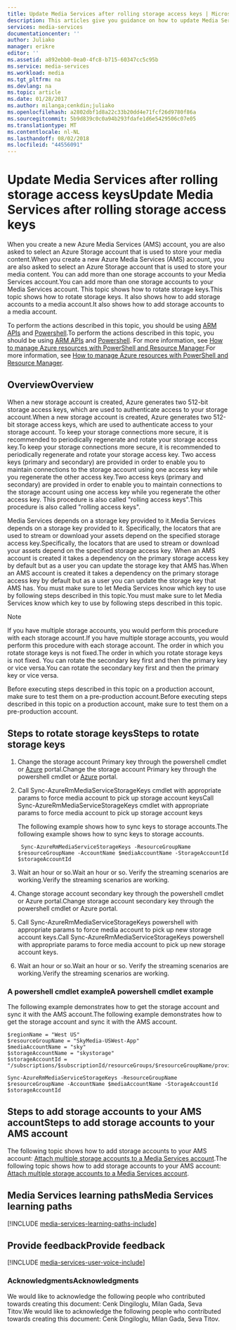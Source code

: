 ```yaml
---
title: Update Media Services after rolling storage access keys | Microsoft Docs
description: This articles give you guidance on how to update Media Services after rolling storage access keys.
services: media-services
documentationcenter: ''
author: Juliako
manager: erikre
editor: ''
ms.assetid: a892ebb0-0ea0-4fc8-b715-60347cc5c95b
ms.service: media-services
ms.workload: media
ms.tgt_pltfrm: na
ms.devlang: na
ms.topic: article
ms.date: 01/28/2017
ms.author: milanga;cenkdin;juliako
ms.openlocfilehash: a2802dbf1d8a22c33b20dd4e71fcf26d9780f86a
ms.sourcegitcommit: 5b9d839c0c0a94b293fdafe1d6e5429506c07e05
ms.translationtype: MT
ms.contentlocale: nl-NL
ms.lasthandoff: 08/02/2018
ms.locfileid: "44556091"
---
```

# <a name="update-media-services-after-rolling-storage-access-keys"></a><span data-ttu-id="ac0f1-103">Update Media Services after rolling storage access keys</span><span class="sxs-lookup"><span data-stu-id="ac0f1-103">Update Media Services after rolling storage access keys</span></span>

<span data-ttu-id="ac0f1-104">When you create a new Azure Media Services (AMS) account, you are also asked to select an Azure Storage account that is used to store your media content.</span><span class="sxs-lookup"><span data-stu-id="ac0f1-104">When you create a new Azure Media Services (AMS) account, you are also asked to select an Azure Storage account that is used to store your media content.</span></span> <span data-ttu-id="ac0f1-105">You can add more than one storage accounts to your Media Services account.</span><span class="sxs-lookup"><span data-stu-id="ac0f1-105">You can add more than one storage accounts to your Media Services account.</span></span> <span data-ttu-id="ac0f1-106">This topic shows how to rotate storage keys.</span><span class="sxs-lookup"><span data-stu-id="ac0f1-106">This topic shows how to rotate storage keys.</span></span> <span data-ttu-id="ac0f1-107">It also shows how to add storage accounts to a media account.</span><span class="sxs-lookup"><span data-stu-id="ac0f1-107">It also shows how to add storage accounts to a media account.</span></span> 

<span data-ttu-id="ac0f1-108">To perform the actions described in this topic, you should be using [ARM APIs](https://docs.microsoft.com/rest/api/media/mediaservice) and [Powershell](https://docs.microsoft.com/powershell/resourcemanager/azurerm.media/v0.3.2/azurerm.media).</span><span class="sxs-lookup"><span data-stu-id="ac0f1-108">To perform the actions described in this topic, you should be using [ARM APIs](https://docs.microsoft.com/rest/api/media/mediaservice) and [Powershell](https://docs.microsoft.com/powershell/resourcemanager/azurerm.media/v0.3.2/azurerm.media).</span></span>  <span data-ttu-id="ac0f1-109">For more information, see [How to manage Azure resources with PowerShell and Resource Manager](../azure-resource-manager/powershell-azure-resource-manager.md).</span><span class="sxs-lookup"><span data-stu-id="ac0f1-109">For more information, see [How to manage Azure resources with PowerShell and Resource Manager](../azure-resource-manager/powershell-azure-resource-manager.md).</span></span>

## <a name="overview"></a><span data-ttu-id="ac0f1-110">Overview</span><span class="sxs-lookup"><span data-stu-id="ac0f1-110">Overview</span></span>

<span data-ttu-id="ac0f1-111">When a new storage account is created, Azure generates two 512-bit storage access keys, which are used to authenticate access to your storage account.</span><span class="sxs-lookup"><span data-stu-id="ac0f1-111">When a new storage account is created, Azure generates two 512-bit storage access keys, which are used to authenticate access to your storage account.</span></span> <span data-ttu-id="ac0f1-112">To keep your storage connections more secure, it is recommended to periodically regenerate and rotate your storage access key.</span><span class="sxs-lookup"><span data-stu-id="ac0f1-112">To keep your storage connections more secure, it is recommended to periodically regenerate and rotate your storage access key.</span></span> <span data-ttu-id="ac0f1-113">Two access keys (primary and secondary) are provided in order to enable you to maintain connections to the storage account using one access key while you regenerate the other access key.</span><span class="sxs-lookup"><span data-stu-id="ac0f1-113">Two access keys (primary and secondary) are provided in order to enable you to maintain connections to the storage account using one access key while you regenerate the other access key.</span></span> <span data-ttu-id="ac0f1-114">This procedure is also called "rolling access keys".</span><span class="sxs-lookup"><span data-stu-id="ac0f1-114">This procedure is also called "rolling access keys".</span></span>

<span data-ttu-id="ac0f1-115">Media Services depends on a storage key provided to it.</span><span class="sxs-lookup"><span data-stu-id="ac0f1-115">Media Services depends on a storage key provided to it.</span></span> <span data-ttu-id="ac0f1-116">Specifically, the locators that are used to stream or download your assets depend on the specified storage access key.</span><span class="sxs-lookup"><span data-stu-id="ac0f1-116">Specifically, the locators that are used to stream or download your assets depend on the specified storage access key.</span></span> <span data-ttu-id="ac0f1-117">When an AMS account is created it takes a dependency on the primary storage access key by default but as a user you can update the storage key that AMS has.</span><span class="sxs-lookup"><span data-stu-id="ac0f1-117">When an AMS account is created it takes a dependency on the primary storage access key by default but as a user you can update the storage key that AMS has.</span></span> <span data-ttu-id="ac0f1-118">You must make sure to let Media Services know which key to use by following steps described in this topic.</span><span class="sxs-lookup"><span data-stu-id="ac0f1-118">You must make sure to let Media Services know which key to use by following steps described in this topic.</span></span>  

>[!NOTE]
> <span data-ttu-id="ac0f1-119">If you have multiple storage accounts, you would perform this procedure with each storage account.</span><span class="sxs-lookup"><span data-stu-id="ac0f1-119">If you have multiple storage accounts, you would perform this procedure with each storage account.</span></span> <span data-ttu-id="ac0f1-120">The order in which you rotate storage keys is not fixed.</span><span class="sxs-lookup"><span data-stu-id="ac0f1-120">The order in which you rotate storage keys is not fixed.</span></span> <span data-ttu-id="ac0f1-121">You can rotate the secondary key first and then the primary key or vice versa.</span><span class="sxs-lookup"><span data-stu-id="ac0f1-121">You can rotate the secondary key first and then the primary key or vice versa.</span></span>
>
> <span data-ttu-id="ac0f1-122">Before executing steps described in this topic on a production account, make sure to test them on a pre-production account.</span><span class="sxs-lookup"><span data-stu-id="ac0f1-122">Before executing steps described in this topic on a production account, make sure to test them on a pre-production account.</span></span>
>

## <a name="steps-to-rotate-storage-keys"></a><span data-ttu-id="ac0f1-123">Steps to rotate storage keys</span><span class="sxs-lookup"><span data-stu-id="ac0f1-123">Steps to rotate storage keys</span></span> 
 
 1. <span data-ttu-id="ac0f1-124">Change the storage account Primary key through the powershell cmdlet or [Azure](https://portal.azure.com/) portal.</span><span class="sxs-lookup"><span data-stu-id="ac0f1-124">Change the storage account Primary key through the powershell cmdlet or [Azure](https://portal.azure.com/) portal.</span></span>
 2. <span data-ttu-id="ac0f1-125">Call Sync-AzureRmMediaServiceStorageKeys cmdlet with appropriate params to force media account to pick up storage account keys</span><span class="sxs-lookup"><span data-stu-id="ac0f1-125">Call Sync-AzureRmMediaServiceStorageKeys cmdlet with appropriate params to force media account to pick up storage account keys</span></span>
 
    <span data-ttu-id="ac0f1-126">The following example shows how to sync keys to storage accounts.</span><span class="sxs-lookup"><span data-stu-id="ac0f1-126">The following example shows how to sync keys to storage accounts.</span></span>
  
         Sync-AzureRmMediaServiceStorageKeys -ResourceGroupName $resourceGroupName -AccountName $mediaAccountName -StorageAccountId $storageAccountId
  
 3. <span data-ttu-id="ac0f1-127">Wait an hour or so.</span><span class="sxs-lookup"><span data-stu-id="ac0f1-127">Wait an hour or so.</span></span> <span data-ttu-id="ac0f1-128">Verify the streaming scenarios are working.</span><span class="sxs-lookup"><span data-stu-id="ac0f1-128">Verify the streaming scenarios are working.</span></span>
 4. <span data-ttu-id="ac0f1-129">Change storage account secondary key through the powershell cmdlet or Azure portal.</span><span class="sxs-lookup"><span data-stu-id="ac0f1-129">Change storage account secondary key through the powershell cmdlet or Azure portal.</span></span>
 5. <span data-ttu-id="ac0f1-130">Call Sync-AzureRmMediaServiceStorageKeys powershell with appropriate params to force media account to pick up new storage account keys.</span><span class="sxs-lookup"><span data-stu-id="ac0f1-130">Call Sync-AzureRmMediaServiceStorageKeys powershell with appropriate params to force media account to pick up new storage account keys.</span></span> 
 6. <span data-ttu-id="ac0f1-131">Wait an hour or so.</span><span class="sxs-lookup"><span data-stu-id="ac0f1-131">Wait an hour or so.</span></span> <span data-ttu-id="ac0f1-132">Verify the streaming scenarios are working.</span><span class="sxs-lookup"><span data-stu-id="ac0f1-132">Verify the streaming scenarios are working.</span></span>
 
### <a name="a-powershell-cmdlet-example"></a><span data-ttu-id="ac0f1-133">A powershell cmdlet example</span><span class="sxs-lookup"><span data-stu-id="ac0f1-133">A powershell cmdlet example</span></span> 

<span data-ttu-id="ac0f1-134">The following example demonstrates how to get the storage account and sync it with the AMS account.</span><span class="sxs-lookup"><span data-stu-id="ac0f1-134">The following example demonstrates how to get the storage account and sync it with the AMS account.</span></span>

    $regionName = "West US"
    $resourceGroupName = "SkyMedia-USWest-App"
    $mediaAccountName = "sky"
    $storageAccountName = "skystorage"
    $storageAccountId = "/subscriptions/$subscriptionId/resourceGroups/$resourceGroupName/providers/Microsoft.Storage/storageAccounts/$storageAccountName"

    Sync-AzureRmMediaServiceStorageKeys -ResourceGroupName $resourceGroupName -AccountName $mediaAccountName -StorageAccountId $storageAccountId

 
## <a name="steps-to-add-storage-accounts-to-your-ams-account"></a><span data-ttu-id="ac0f1-135">Steps to add storage accounts to your AMS account</span><span class="sxs-lookup"><span data-stu-id="ac0f1-135">Steps to add storage accounts to your AMS account</span></span>

<span data-ttu-id="ac0f1-136">The following topic shows how to add storage accounts to your AMS account: [Attach multiple storage accounts to a Media Services account](meda-services-managing-multiple-storage-accounts.md).</span><span class="sxs-lookup"><span data-stu-id="ac0f1-136">The following topic shows how to add storage accounts to your AMS account: [Attach multiple storage accounts to a Media Services account](meda-services-managing-multiple-storage-accounts.md).</span></span>

## <a name="media-services-learning-paths"></a><span data-ttu-id="ac0f1-137">Media Services learning paths</span><span class="sxs-lookup"><span data-stu-id="ac0f1-137">Media Services learning paths</span></span>
[!INCLUDE [media-services-learning-paths-include](../../includes/media-services-learning-paths-include.md)]

## <a name="provide-feedback"></a><span data-ttu-id="ac0f1-138">Provide feedback</span><span class="sxs-lookup"><span data-stu-id="ac0f1-138">Provide feedback</span></span>
[!INCLUDE [media-services-user-voice-include](../../includes/media-services-user-voice-include.md)]

### <a name="acknowledgments"></a><span data-ttu-id="ac0f1-139">Acknowledgments</span><span class="sxs-lookup"><span data-stu-id="ac0f1-139">Acknowledgments</span></span>
<span data-ttu-id="ac0f1-140">We would like to acknowledge the following people who contributed towards creating this document: Cenk Dingiloglu, Milan Gada, Seva Titov.</span><span class="sxs-lookup"><span data-stu-id="ac0f1-140">We would like to acknowledge the following people who contributed towards creating this document: Cenk Dingiloglu, Milan Gada, Seva Titov.</span></span>
